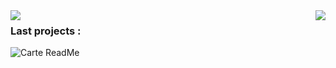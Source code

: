 <!--
**Virdrox/Virdrox** is a ✨ _special_ ✨ repository because its `README.md` (this file) appears on your GitHub profile.

Here are some ideas to get you started:

- 🔭 I’m currently working on ...
- 🌱 I’m currently learning ...
- 👯 I’m looking to collaborate on ...
- 🤔 I’m looking for help with ...
- 💬 Ask me about ...
- 📫 How to reach me: ...
- 😄 Pronouns: ...
- ⚡ Fun fact: ...
-->

<img align="left" src="https://github-readme-stats.vercel.app/api?username=Virdrox&theme=codeSTACKr"> 
<img align="right" src="https://github-readme-stats.vercel.app/api/top-langs/?username=Virdrox&theme=codeSTACKr">

### Last projects : 
![Carte ReadMe](https://github-readme-stats.vercel.app/api/pin/?username=Virdrox&repo=SQLtoPYSQLITE3&theme=codeSTACKr)
